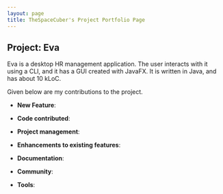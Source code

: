 ```yaml
---
layout: page
title: TheSpaceCuber's Project Portfolio Page
---
```


## Project: Eva

Eva is a desktop HR management application. The user interacts with it using a CLI, and it has a GUI created with JavaFX. It is written in Java, and has about 10 kLoC.

Given below are my contributions to the project.

* **New Feature**:

* **Code contributed**: 

* **Project management**:

* **Enhancements to existing features**:

* **Documentation**:

* **Community**:

* **Tools**:
